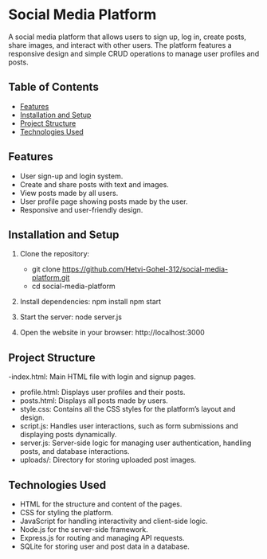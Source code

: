 # Social Media Platform

A social media platform that allows users to sign up, log in, create posts, share images, and interact with other users. The platform features a responsive design and simple CRUD operations to manage user profiles and posts.

## Table of Contents
- [Features](#features)
- [Installation and Setup](#installation-and-setup)
- [Project Structure](#project-structure)
- [Technologies Used](#technologies-used)

## Features
- User sign-up and login system.
- Create and share posts with text and images.
- View posts made by all users.
- User profile page showing posts made by the user.
- Responsive and user-friendly design.

## Installation and Setup
1. Clone the repository:
   - git clone https://github.com/Hetvi-Gohel-312/social-media-platform.git
   - cd social-media-platform

2. Install dependencies:
   npm install
   npm start

3. Start the server:
   node server.js

4. Open the website in your browser:
   http://localhost:3000

## Project Structure
-index.html: Main HTML file with login and signup pages.
- profile.html: Displays user profiles and their posts.
- posts.html: Displays all posts made by users.
- style.css: Contains all the CSS styles for the platform’s layout and design.
- script.js: Handles user interactions, such as form submissions and displaying posts dynamically.
- server.js: Server-side logic for managing user authentication, handling posts, and database interactions.
- uploads/: Directory for storing uploaded post images.

## Technologies Used
- HTML for the structure and content of the pages.
- CSS for styling the platform.
- JavaScript for handling interactivity and client-side logic.
- Node.js for the server-side framework.
- Express.js for routing and managing API requests.
- SQLite for storing user and post data in a database.
